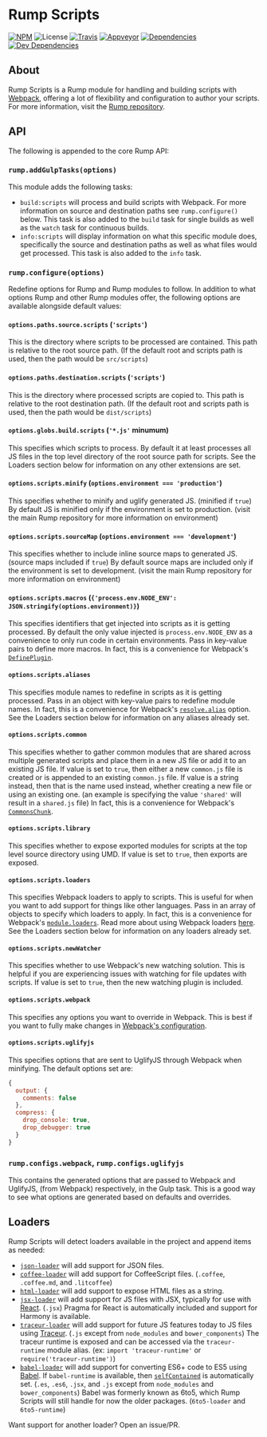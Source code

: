 # Rump Scripts
[![NPM](http://img.shields.io/npm/v/rump-scripts.svg?style=flat-square)](https://www.npmjs.org/package/rump-scripts)
![License](http://img.shields.io/npm/l/rump-scripts.svg?style=flat-square)
[![Travis](http://img.shields.io/travis/rumps/rump-scripts.svg?style=flat-square&label=travis)](https://travis-ci.org/rumps/rump-scripts)
[![Appveyor](http://img.shields.io/appveyor/ci/jupl/rump-scripts.svg?style=flat-square&label=appveyor)](https://ci.appveyor.com/project/jupl/rump-scripts)
[![Dependencies](http://img.shields.io/david/rumps/rump-scripts.svg?style=flat-square)](https://david-dm.org/rumps/rump-scripts)
[![Dev Dependencies](http://img.shields.io/david/dev/rumps/rump-scripts.svg?style=flat-square)](https://david-dm.org/rumps/rump-scripts#info=devDependencies)


## About
Rump Scripts is a Rump module for handling and building scripts with
[Webpack](https://webpack.github.io/), offering a lot of flexibility and
configuration to author your scripts. For more information, visit the
[Rump repository](https://github.com/rumps/rump).


## API
The following is appended to the core Rump API:

### `rump.addGulpTasks(options)`
This module adds the following tasks:

- `build:scripts` will process and build scripts with Webpack. For more
information on source and destination paths see `rump.configure()` below. This
task is also added to the `build` task for single builds as well as the `watch`
task for continuous builds.
- `info:scripts` will display information on what this specific module does,
specifically the source and destination paths as well as what files would get
processed. This task is also added to the `info` task.

### `rump.configure(options)`
Redefine options for Rump and Rump modules to follow. In addition to what
options Rump and other Rump modules offer, the following options are
available alongside default values:

#### `options.paths.source.scripts` (`'scripts'`)
This is the directory where scripts to be processed are contained. This path is
relative to the root source path. (If the default root and scripts path is
used, then the path would be `src/scripts`)

#### `options.paths.destination.scripts` (`'scripts'`)
This is the directory where processed scripts are copied to. This path is
relative to the root destination path. (If the default root and scripts path is
used, then the path would be `dist/scripts`)

#### `options.globs.build.scripts` (`'*.js'` minumum)
This specifies which scripts to process. By default it at least processes all
JS files in the top level directory of the root source path for scripts. See
the Loaders section below for information on any other extensions are set.

#### `options.scripts.minify` (`options.environment === 'production'`)
This specifies whether to minify and uglify generated JS. (minified if `true`)
By default JS is minified only if the environment is set to production. (visit
the main Rump repository for more information on environment)

#### `options.scripts.sourceMap` (`options.environment === 'development'`)
This specifies whether to include inline source maps to generated JS. (source
maps included if `true`) By default source maps are included only if the
environment is set to development. (visit the main Rump repository for more
information on environment)

#### `options.scripts.macros` (`{'process.env.NODE_ENV': JSON.stringify(options.environment)}`)
This specifies identifiers that get injected into scripts as it is getting
processed. By default the only value injected is `process.env.NODE_ENV` as a
convenience to only run code in certain environments. Pass in key-value pairs
to define more macros. In fact, this is a convenience for Webpack's
[`DefinePlugin`](https://webpack.github.io/docs/list-of-plugins.html#defineplugin).

#### `options.scripts.aliases`
This specifies module names to redefine in scripts as it is getting processed.
Pass in an object with key-value pairs to redefine module names. In fact, this
is a convenience for Webpack's
[`resolve.alias`](https://webpack.github.io/docs/configuration.html#resolve-alias)
option. See the Loaders section below for information on any aliases already
set.

#### `options.scripts.common`
This specifies whether to gather common modules that are shared across multiple
generated scripts and place them in a new JS file or add it to an existing JS
file. If value is set to `true`, then either a new `common.js` file is created
or is appended to an existing `common.js` file. If value is a string instead,
then that is the name used instead, whether creating a new file or using an
existing one. (an example is specifying the value `'shared'` will result in a
`shared.js` file) In fact, this is a convenience for Webpack's
[`CommonsChunk`](https://webpack.github.io/docs/list-of-plugins.html#commonschunkplugin).

#### `options.scripts.library`
This specifies whether to expose exported modules for scripts at the top level
source directory using UMD. If value is set to `true`, then exports are
exposed.

#### `options.scripts.loaders`
This specifies Webpack loaders to apply to scripts. This is useful for when you
want to add support for things like other languages. Pass in an array of
objects to specify which loaders to apply. In fact, this is a convenience for
Webpack's
[`module.loaders`](https://webpack.github.io/docs/configuration.html#module-loaders).
Read more about using Webpack loaders
[here](https://webpack.github.io/docs/using-loaders.html). See the Loaders
section below for information on any loaders already set.

#### `options.scripts.newWatcher`
This specifies whether to use Webpack's new watching solution. This is helpful
if you are experiencing issues with watching for file updates with scripts. If
value is set to `true`, then the new watching plugin is included.

#### `options.scripts.webpack`
This specifies any options you want to override in Webpack. This is best if you
want to fully make changes in
[Webpack's configuration](https://webpack.github.io/docs/configuration.html).

#### `options.scripts.uglifyjs`
This specifies options that are sent to UglifyJS through Webpack when
minifying. The default options set are:

```js
{
  output: {
    comments: false
  },
  compress: {
    drop_console: true,
    drop_debugger: true
  }
}
```

### `rump.configs.webpack`, `rump.configs.uglifyjs`
This contains the generated options that are passed to Webpack and UglifyJS,
(from Webpack) respectively, in the Gulp task. This is a good way to see what
options are generated based on defaults and overrides.


## Loaders
Rump Scripts will detect loaders available in the project and append items as
needed:

- [`json-loader`](https://github.com/webpack/json-loader) will add support for
  JSON files.
- [`coffee-loader`](https://github.com/webpack/coffee-loader) will add support
  for CoffeeScript files. (`.coffee`, `.coffee.md`, and `.litcoffee`)
- [`html-loader`](https://github.com/webpack/html-loader) will add support to
  expose HTML files as a string.
- [`jsx-loader`](https://github.com/petehunt/jsx-loader) will add support for
  JS files with JSX, typically for use with
  [React](http://facebook.github.io/react/docs/jsx-in-depth.html). (`.jsx`)
  Pragma for React is automatically included and support for Harmony is
  available.
- [`traceur-loader`](https://github.com/jupl/traceur-loader) will add support
  for future JS features today to JS files using
  [Traceur](https://github.com/google/traceur-compiler). (`.js` except from
  `node_modules` and `bower_components`) The traceur runtime is exposed and can
  be accessed via the `traceur-runtime` module alias. (ex:
  `import 'traceur-runtime'` or `require('traceur-runtime')`)
- [`babel-loader`](https://github.com/babel/babel-loader) will add support for
  converting ES6+ code to ES5 using [Babel](http://babeljs.io/). If
  `babel-runtime` is available, then
  [`selfContained`](http://babeljs.io/docs/usage/transformers/#self-contained)
  is automatically set. (`.es`, `.es6`, `.jsx`, and `.js` except from
  `node_modules` and `bower_components`) Babel was formerly known as 6to5,
  which Rump Scripts will still handle for now the older packages.
  (`6to5-loader` and `6to5-runtime`)

Want support for another loader? Open an issue/PR.
